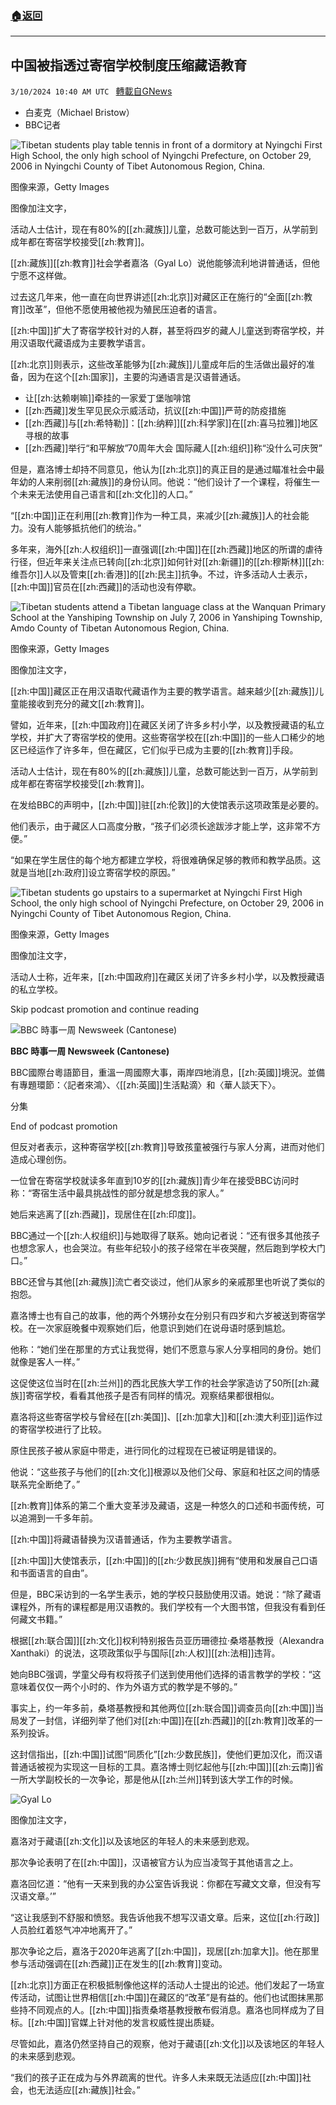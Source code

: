 ###  [:house:返回](README.md)
---


## 中国被指透过寄宿学校制度压缩藏语教育
`3/10/2024 10:40 AM UTC ` [轉載自GNews](https://gnews.org/articles/2381575)

* 白麦克（Michael Bristow）
* BBC记者

![Tibetan students play table tennis in front of a dormitory at Nyingchi First High School, the only high school of Nyingchi Prefecture, on October 29, 2006 in Nyingchi County of Tibet Autonomous Region, China.](https://ichef.bbci.co.uk/ace/ws/640/cpsprodpb/130AD/production/_132879977_schoolpingpong-gettyimages-72331292.jpg "Tibetan students play table tennis in front of a dormitory at Nyingchi First High School, the only high school of Nyingchi Prefecture, on October 29, 2006 in Nyingchi County of Tibet Autonomous Region, China.")

图像来源，Getty Images

图像加注文字，

活动人士估计，现在有80%的[[zh:藏族]]儿童，总数可能达到一百万，从学前到成年都在寄宿学校接受[[zh:教育]]。

[[zh:藏族]][[zh:教育]]社会学者嘉洛（Gyal Lo）说他能够流利地讲普通话，但他宁愿不这样做。

过去这几年来，他一直在向世界讲述[[zh:北京]]对藏区正在施行的“全面[[zh:教育]]改革”，但他不愿使用被他视为殖民压迫者的语言。

[[zh:中国]]扩大了寄宿学校针对的人群，甚至将四岁的藏人儿童送到寄宿学校，并用汉语取代藏语成为主要教学语言。

[[zh:北京]]则表示，这些改革能够为[[zh:藏族]]儿童成年后的生活做出最好的准备，因为在这个[[zh:国家]]，主要的沟通语言是汉语普通话。
* 让[[zh:达赖喇嘛]]牵挂的一家爱丁堡咖啡馆
* [[zh:西藏]]发生罕见民众示威活动，抗议[[zh:中国]]严苛的防疫措施
* [[zh:西藏]]与[[zh:希特勒]]：[[zh:纳粹]][[zh:科学家]]在[[zh:喜马拉雅]]地区寻根的故事
* [[zh:西藏]]举行“和平解放”70周年大会 国际藏人[[zh:组织]]称“没什么可庆贺”

但是，嘉洛博士却持不同意见，他认为[[zh:北京]]的真正目的是通过瞄准社会中最年幼的人来削弱[[zh:藏族]]的身份认同。他说：“他们设计了一个课程，将催生一个未来无法使用自己语言和[[zh:文化]]的人口。”

“[[zh:中国]]正在利用[[zh:教育]]作为一种工具，来减少[[zh:藏族]]人的社会能力。没有人能够抵抗他们的统治。”

多年来，海外[[zh:人权组织]]一直强调[[zh:中国]]在[[zh:西藏]]地区的所谓的虐待行径，但近年来关注点已转向[[zh:北京]]如何针对[[zh:新疆]]的[[zh:穆斯林]][[zh:维吾尔]]人以及管束[[zh:香港]]的[[zh:民主]]抗争。不过，许多活动人士表示，[[zh:中国]]官员在[[zh:西藏]]的活动也没有停歇。

![Tibetan students attend a Tibetan language class at the Wanquan Primary School at the Yanshiping Township on July 7, 2006 in Yanshiping Township, Amdo County of Tibetan Autonomous Region, China.](https://ichef.bbci.co.uk/ace/ws/640/cpsprodpb/0A88/production/_132869620_01d7158c-4b06-49db-a95a-12df7fbe6048.jpg "Tibetan students attend a Tibetan language class at the Wanquan Primary School at the Yanshiping Township on July 7, 2006 in Yanshiping Township, Amdo County of Tibetan Autonomous Region, China.")

图像来源，Getty Images

图像加注文字，

[[zh:中国]]藏区正在用汉语取代藏语作为主要的教学语言。越来越少[[zh:藏族]]儿童能接收到充分的藏文[[zh:教育]]。

譬如，近年来，[[zh:中国政府]]在藏区关闭了许多乡村小学，以及教授藏语的私立学校，并扩大了寄宿学校的使用。这些寄宿学校在[[zh:中国]]的一些人口稀少的地区已经运作了许多年，但在藏区，它们似乎已成为主要的[[zh:教育]]手段。

活动人士估计，现在有80%的[[zh:藏族]]儿童，总数可能达到一百万，从学前到成年都在寄宿学校接受[[zh:教育]]。

在发给BBC的声明中，[[zh:中国]]驻[[zh:伦敦]]的大使馆表示这项政策是必要的。

他们表示，由于藏区人口高度分散，“孩子们必须长途跋涉才能上学，这非常不方便。”

“如果在学生居住的每个地方都建立学校，将很难确保足够的教师和教学品质。这就是当地[[zh:政府]]设立寄宿学校的原因。”

![Tibetan students go upstairs to a supermarket at Nyingchi First High School, the only high school of Nyingchi Prefecture, on October 29, 2006 in Nyingchi County of Tibet Autonomous Region, China.](https://ichef.bbci.co.uk/ace/ws/640/cpsprodpb/7FB8/production/_132869623_stairs-gettyimages-72331288.jpg "Tibetan students go upstairs to a supermarket at Nyingchi First High School, the only high school of Nyingchi Prefecture, on October 29, 2006 in Nyingchi County of Tibet Autonomous Region, China.")

图像来源，Getty Images

图像加注文字，

活动人士称，近年来，[[zh:中国政府]]在藏区关闭了许多乡村小学，以及教授藏语的私立学校。

Skip podcast promotion and continue reading

![BBC 時事一周 Newsweek (Cantonese)](https://ichef.bbci.co.uk/images/ic/512x512/p02h1mg5.jpg "BBC 時事一周 Newsweek (Cantonese)")

**BBC 時事一周 Newsweek (Cantonese)**

BBC國際台粵語節目，重溫一周國際大事，兩岸四地消息，[[zh:英國]]境況。並備有專題環節：〈記者來鴻〉、〈[[zh:英國]]生活點滴〉和〈華人談天下〉。

分集

End of podcast promotion

但反对者表示，这种寄宿学校[[zh:教育]]导致孩童被强行与家人分离，进而对他们造成心理创伤。

一位曾在寄宿学校就读多年直到10岁的[[zh:藏族]]青少年在接受BBC访问时称：“寄宿生活中最具挑战性的部分就是想念我的家人。”

她后来逃离了[[zh:西藏]]，现居住在[[zh:印度]]。

BBC通过一个[[zh:人权组织]]与她取得了联系。她向记者说：“还有很多其他孩子也想念家人，也会哭泣。有些年纪较小的孩子经常在半夜哭醒，然后跑到学校大门口。”

BBC还曾与其他[[zh:藏族]]流亡者交谈过，他们从家乡的亲戚那里也听说了类似的抱怨。

嘉洛博士也有自己的故事，他的两个外甥孙女在分别只有四岁和六岁被送到寄宿学校。在一次家庭晚餐中观察她们后，他意识到她们在说母语时感到尴尬。

他称：“她们坐在那里的方式让我觉得，她们不愿意与家人分享相同的身份。她们就像是客人一样。”

这促使这位当时在[[zh:兰州]]的西北民族大学工作的社会学家造访了50所[[zh:藏族]]寄宿学校，看看其他孩子是否有同样的情况。观察结果都很相似。

嘉洛将这些寄宿学校与曾经在[[zh:美国]]、[[zh:加拿大]]和[[zh:澳大利亚]]运作过的寄宿学校进行了比较。

原住民孩子被从家庭中带走，进行同化的过程现在已被证明是错误的。

他说：“这些孩子与他们的[[zh:文化]]根源以及他们父母、家庭和社区之间的情感联系完全断绝了。”

[[zh:教育]]体系的第二个重大变革涉及藏语，这是一种悠久的口述和书面传统，可以追溯到一千多年前。

[[zh:中国]]将藏语替换为汉语普通话，作为主要教学语言。

[[zh:中国]]大使馆表示，[[zh:中国]]的[[zh:少数民族]]拥有“使用和发展自己口语和书面语言的自由”。

但是，BBC采访到的一名学生表示，她的学校只鼓励使用汉语。她说：“除了藏语课程外，所有的课程都是用汉语教的。我们学校有一个大图书馆，但我没有看到任何藏文书籍。”

根据[[zh:联合国]][[zh:文化]]权利特别报告员亚历珊德拉·桑塔基教授（Alexandra Xanthaki）的说法，这项政策似乎与国际[[zh:人权]][[zh:法相]]违背。

她向BBC强调，学童父母有权将孩子们送到使用他们选择的语言教学的学校：“这意味着仅仅一两个小时的、作为外语方式的教学是不够的。”

事实上，约一年多前，桑塔基教授和其他两位[[zh:联合国]]调查员向[[zh:中国]]当局发了一封信，详细列举了他们对[[zh:中国]]在[[zh:西藏]]的[[zh:教育]]改革的一系列投诉。

这封信指出，[[zh:中国]]试图“同质化”[[zh:少数民族]]，使他们更加汉化，而汉语普通话被视为实现这一目标的工具。嘉洛博士则忆起他与[[zh:中国]][[zh:云南]]省一所大学副校长的一次争论，那是他从[[zh:兰州]]转到该大学工作的时候。

![Gyal Lo](https://ichef.bbci.co.uk/ace/ws/640/cpsprodpb/135D3/production/_132851397_gyallo.jpg "Gyal Lo")

图像加注文字，

嘉洛对于藏语[[zh:文化]]以及该地区的年轻人的未来感到悲观。

那次争论表明了在[[zh:中国]]，汉语被官方认为应当凌驾于其他语言之上。

嘉洛回忆道：“他有一天来到我的办公室告诉我说：你都在写藏文文章，但没有写汉语文章。’”

“这让我感到不舒服和愤怒。我告诉他我不想写汉语文章。后来，这位[[zh:行政]]人员脸红着怒气冲冲地离开了。”

那次争论之后，嘉洛于2020年逃离了[[zh:中国]]，现居[[zh:加拿大]]。他在那里参与活动强调在[[zh:西藏]]正在发生的[[zh:教育]]变动。

[[zh:北京]]方面正在积极抵制像他这样的活动人士提出的论述。他们发起了一场宣传活动，试图让世界相信[[zh:中国]]在藏区的“改革”是有益的。他们也试图抹黑那些持不同观点的人。[[zh:中国]]指责桑塔基教授散布假消息。嘉洛也同样成为了目标。[[zh:中国]]官媒上针对他的发言权威性提出质疑。

尽管如此，嘉洛仍然坚持自己的观察，他对于藏语[[zh:文化]]以及该地区的年轻人的未来感到悲观。

“我们的孩子正在成为与外界疏离的世代。许多人未来既无法适应[[zh:中国]]社会，也无法适应[[zh:藏族]]社会。”
